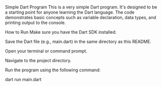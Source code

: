
Simple Dart Program
This is a very simple Dart program. It's designed to be a starting point for anyone learning the Dart language. The code demonstrates basic concepts such as variable declaration, data types, and printing output to the console.

How to Run
Make sure you have the Dart SDK installed.

Save the Dart file (e.g., main.dart) in the same directory as this README.

Open your terminal or command prompt.

Navigate to the project directory.

Run the program using the following command:

dart run main.dart
